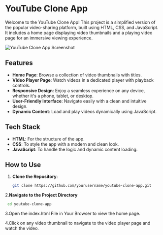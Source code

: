 # **YouTube Clone App**

Welcome to the YouTube Clone App! This project is a simplified version of the popular video-sharing platform, built using HTML, CSS, and JavaScript. It includes a home page displaying video thumbnails and a playing video page for an immersive viewing experience.

![YouTube Clone App Screenshot](images/homepage_screenshot.png)

## **Features**

- **Home Page**: Browse a collection of video thumbnails with titles.
- **Video Player Page**: Watch videos in a dedicated player with playback controls.
- **Responsive Design**: Enjoy a seamless experience on any device, whether it's a phone, tablet, or desktop.
- **User-Friendly Interface**: Navigate easily with a clean and intuitive design.
- **Dynamic Content**: Load and play videos dynamically using JavaScript.

## **Tech Stack**

- **HTML**: For the structure of the app.
- **CSS**: To style the app with a modern and clean look.
- **JavaScript**: To handle the logic and dynamic content loading.

## **How to Use**

1. **Clone the Repository**:
   ```bash
   git clone https://github.com/yourusername/youtube-clone-app.git
   ```
2.**Navigate to the Project Directory**
```bash
 cd youtube-clone-app
```
3.Open the index.html File in Your Browser to view the home page.

4.Click on any video thumbnail to navigate to the video player page and watch the video.
